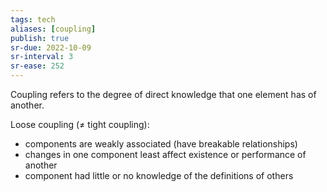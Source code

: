 ```yaml
---
tags: tech
aliases: [coupling]
publish: true
sr-due: 2022-10-09
sr-interval: 3
sr-ease: 252
---
```

Coupling refers to the degree of direct knowledge that one element has of another.

Loose coupling (≠ tight coupling):
- components are weakly associated (have breakable relationships)
- changes in one component least affect existence or performance of another
- component had little or no knowledge of the definitions of others
